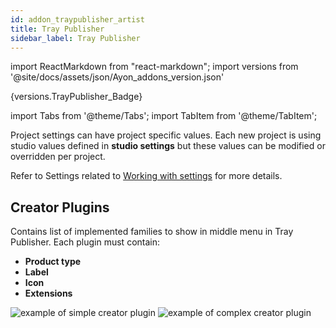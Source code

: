 ```yaml
---
id: addon_traypublisher_artist
title: Tray Publisher
sidebar_label: Tray Publisher
---
```


import ReactMarkdown from "react-markdown";
import versions from '@site/docs/assets/json/Ayon_addons_version.json'

<ReactMarkdown>
{versions.TrayPublisher_Badge}
</ReactMarkdown>

import Tabs from '@theme/Tabs';
import TabItem from '@theme/TabItem';

Project settings can have project specific values. Each new project is using studio values defined in **studio settings** but these values can be modified or overridden per project.

Refer to Settings related to [Working with settings](admin_settings) for more details.

## Creator Plugins

Contains list of implemented families to show in middle menu in Tray Publisher. Each plugin must contain:

- **Product type**
- **Label**
- **Icon**
- **Extensions**

![example of simple creator plugin](assets/admin_traypublisher_settings_simple.png)
![example of complex creator plugin](assets/admin_traypublisher_settings_simple_extensions.png)